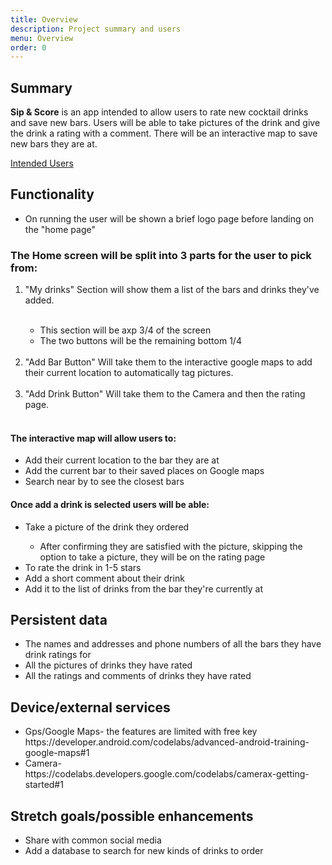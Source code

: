```yaml
---
title: Overview
description: Project summary and users
menu: Overview
order: 0
---
```

## Summary

**Sip & Score** is an app intended to allow users to rate new cocktail drinks and save new bars.
Users will be able to take pictures of the drink and give the drink a rating with a comment. There
will be an interactive map to save new bars they are at.

[Intended Users](https://ddc-java-12.github.io/personal-android-project-rbrazell1/users.html)

## Functionality

<ul>

  <li>On running the user will be shown a brief logo page before landing on the "home page"</li>

</ul>

### The Home screen will be split into 3 parts for the user to pick from:

<ol>

  <li>"My drinks" Section will show them a list of the bars and drinks they've added.</li><br>

<ul>
    <li>This section will be axp 3/4 of the screen</li>
    <li>The two buttons will be the remaining bottom 1/4</li><br>
</ul>

  <li>"Add Bar Button" Will take them to the interactive google maps to add their current location
to automatically tag pictures.</li><br>

  <li>"Add Drink Button" Will take them to the Camera and then the rating page.</li><br>

</ol>

#### The interactive map will allow users to:

<ul>

  <li>Add their current location to the bar they are at</li>
  <li>Add the current bar to their saved places on Google maps</li>
  <li>Search near by to see the closest bars</li>

</ul>

#### Once add a drink is selected users will be able:

<ul>

  <li>Take a picture of the drink they ordered</li>

<ul>
    <li>After confirming they are satisfied with the picture, 
        skipping the option to take a picture, they will be on the rating page</li>
</ul>

  <li>To rate the drink in 1-5 stars</li>
  <li>Add a short comment about their drink</li>
  <li>Add it to the list of drinks from the bar they're currently at</li>

</ul>

## Persistent data

<ul>

  <li>The names and addresses and phone numbers of all the bars they have drink ratings for</li>
  <li>All the pictures of drinks they have rated</li>
  <li>All the ratings and comments of drinks they have rated</li>

</ul>

## Device/external services

<ul>

  <li>Gps/Google Maps- the features are limited with free key</li> 
<href>https://developer.android.com/codelabs/advanced-android-training-google-maps#1</href>
<br>
  <li>Camera-</li>
<href>https://codelabs.developers.google.com/codelabs/camerax-getting-started#1</href>





</ul>

## Stretch goals/possible enhancements

<ul>

  <li>Share with common social media</li>
  <li>Add a database to search for new kinds of drinks to order</li>

</ul>